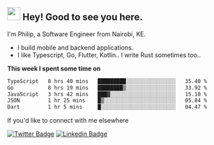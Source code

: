<h2><img src="https://slackmojis.com/emojis/3643-cool-doge/download" width="30"/> Hey! Good to see you here.</h2>

<p>I'm Philip, a Software Engineer from Nairobi, KE. 

- I build mobile and backend applications.
- I like Typescript, Go, Flutter, Kotlin.. I write Rust sometimes too..</p>

**This week I spent some time on**
<!--START_SECTION:waka-->

```txt
TypeScript   8 hrs 40 mins   █████████░░░░░░░░░░░░░░░░   35.40 %
Go           8 hrs 19 mins   ████████▒░░░░░░░░░░░░░░░░   33.92 %
JavaScript   3 hrs 42 mins   ███▓░░░░░░░░░░░░░░░░░░░░░   15.10 %
JSON         1 hr 25 mins    █▒░░░░░░░░░░░░░░░░░░░░░░░   05.84 %
Dart         1 hr 5 mins     █░░░░░░░░░░░░░░░░░░░░░░░░   04.47 %
```

<!--END_SECTION:waka-->

If you'd like to connect with me elsewhere

[![Twitter Badge](https://img.shields.io/badge/-Twitter-1ca0f1?style=flat-square&labelColor=1ca0f1&logo=twitter&logoColor=white&link=https://twitter.com/_diogorodrigues)](https://twitter.com/kimathiphil)  [![Linkedin Badge](https://img.shields.io/badge/-LinkedIn-blue?style=flat-square&logo=Linkedin&logoColor=white&link=https://www.linkedin.com/in/philip-kimathi-2604a9114/)](https://www.linkedin.com/in/philip-kimathi-2604a9114/)
